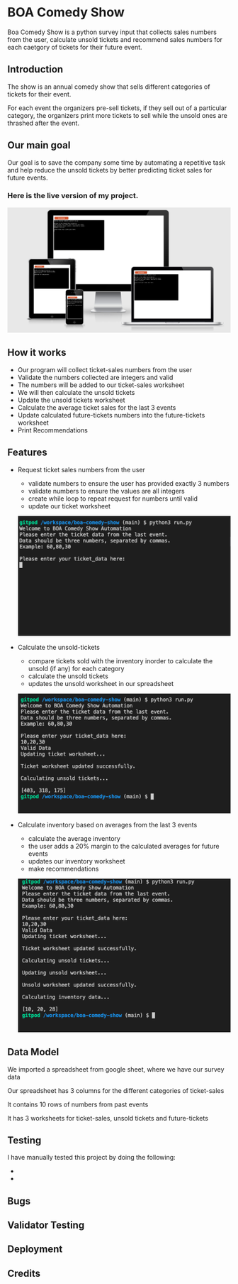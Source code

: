 # BOA Comedy Show 

Boa Comedy Show is a python survey input that collects sales numbers from the user, calculate unsold tickets and recommend sales numbers for each caetgory of tickets for their future event.

## Introduction
The show is an annual comedy show that sells different categories of tickets for their event.

<p>For each event the organizers pre-sell tickets, if they sell out of a particular category, the organizers print more tickets to sell while the unsold ones are thrashed after the event.</p>

## Our main goal
Our goal is to save the company some time by automating a repetitive task and help reduce the unsold tickets by better predicting ticket sales for future events.

### Here is the live version of my project.

![ImageHere](./docs/features/am_iresponsive.png)

## How it works
<ul>
<li>
Our program will collect ticket-sales numbers from the user
</li>
<li>
Validate the numbers collected are integers and valid
</li>
<li>
The numbers will be added to our ticket-sales worksheet
</li>
<li>
We will then calculate the unsold tickets
</li>
<li>
Update the unsold tickets worksheet
</li>
<li>
Calculate the average ticket sales for the last 3 events
</li>
<li>
Update calculated future-tickets numbers into the future-tickets worksheet
</li>
<li>
Print Recommendations
</li>
</ul>

## Features
<ul>
    <li>Request ticket sales numbers from the user
    </li>
        <ul>
        <li>validate numbers to ensure the user has provided exactly 3 numbers
        </li>
        <li>validate numbers to ensure the values are all integers
        </li>
        <li>create while loop to repeat request for numbers until valid
        </li>
        <li>update our ticket worksheet
        </li>
        </ul>

![ImageHere](./docs/features/request_ticket.png)

   <li>Calculate the unsold-tickets
    </li>
        <ul>
        <li>compare tickets sold with the inventory inorder to calculate the unsold (if any) for each category
        </li>
        <li>calculate the unsold tickets
        </li>
        <li>updates the unsold worksheet in our spreadsheet
        </li>
        </ul>

![ImageHere](./docs/features/unsold_ticket.png)

<li>Calculate inventory based on averages from the last 3 events
</li>
    <ul>
    <li>calculate the average inventory
    </li>
    <li>the user adds a 20% margin to the calculated averages for future events
    </li>
    <li>updates our inventory worksheet
    </li>
    <li>make recommendations
    </li>
    </ul>

![ImageHere](./docs/features/inventory_ticket.png)
    
</ul>


## Data Model
<p> We imported a spreadsheet from google sheet, where we have our survey data </p>
<p>Our spreadsheet has 3 columns for the different categories of ticket-sales</p>
<p>It contains 10 rows of numbers from past events</p>
<p>It has 3 worksheets for ticket-sales, unsold tickets and future-tickets </p>

## Testing
I have manually tested this project by doing the following:
<ul>
<li>
</li>
<li>
</li>
</ul>

## Bugs


## Validator Testing


## Deployment


## Credits